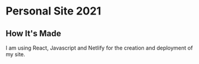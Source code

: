 # Personal Site 2021

## How It's Made

I am using React, Javascript and Netlify for the creation and deployment of my site.
